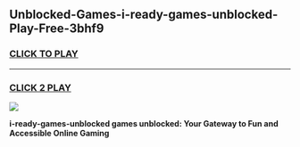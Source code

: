 
## Unblocked-Games-i-ready-games-unblocked-Play-Free-3bhf9
<h3>
<a href="https://premium76.site?title=i-ready-games-unblocked&ref=10A">CLICK TO PLAY</a></h3>
<hr>

<h3>
<a href="https://premium76.site?title=i-ready-games-unblocked&ref=10A">CLICK 2 PLAY</a>
  
</h3>

<a href="https://premium76.site?title=i-ready-games-unblocked&ref=10A"><img src="https://clearcache.store/games.png"></a>


**i-ready-games-unblocked games unblocked: Your Gateway to Fun and Accessible Online Gaming**
